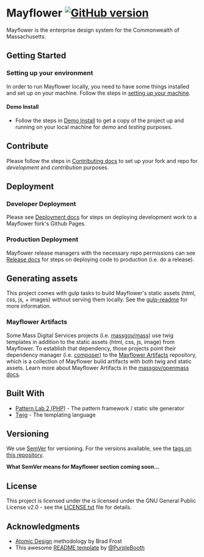 # Mayflower [![GitHub version](https://badge.fury.io/gh/massgov%2Fmayflower.svg)](https://badge.fury.io/gh/massgov%2Fmayflower)
Mayflower is the enterprise design system for the Commonwealth of Massachusetts.

## Getting Started

### Setting up your environment

In order to run Mayflower locally, you need to have some things installed and set up on your machine.  Follow the steps in [setting up your machine](docs/machine-setup.md).

#### Demo Install
- Follow the steps in [Demo Install](docs/demo-install.md) to get a copy of the project up and running on your local machine for *demo* and *testing* purposes. 

## Contribute

Please follow the steps in [Contributing docs](.github/CONTRIBUTING.md) to set up your fork and repo for *development* and *contribution* purposes.

## Deployment

### Developer Deployment

Please see [Deployment docs](docs/developer-deploy.md) for steps on deploying development work to a Mayflower fork's Github Pages.
 
### Production Deployment

Mayflower release managers with the necessary repo permissions can see [Release docs](docs/release.md) for steps on deploying code to production (i.e. do a release).

## Generating assets

This project comes with gulp tasks to build Mayflower's static assets (html, css, js, + images) without serving them locally.  See the [gulp-readme](styleguide/tools/gulp/gulp-readme.md) for more information.

### Mayflower Artifacts
Some Mass Digital Services projects (i.e. [massgov/mass](https://github.com/massgov/mass)) use twig templates in addition to the static assets (html, css, js, image) from Mayflower.  To establish that dependency, those projects point their dependency manager (i.e. [composer](https://getcomposer.org/doc/00-intro.md)) to the [Mayflower Artifacts](https://github.com/massgov/mayflower-artifacts) repository, which is a collection of Mayflower build artifacts with both twig and static assets.  Learn more about Mayflower Artifacts in the [massgov/openmass docs](https://github.com/massgov/openmass/blob/master/docs/Mayflower.md#mayflower-artifacts).

## Built With

* [Pattern Lab 2 (PHP)](http://patternlab.io/docs/index.html) - The pattern framework / static site generator
* [Twig](https://twig.sensiolabs.org/) - The templating language

## Versioning

We use [SemVer](http://semver.org/) for versioning. For the versions available, see the [tags on this repository](https://github.com/massgov/mayflower/tags).

**What SemVer means for Mayflower section coming soon...**

## License

This project is licensed under the is licensed under the GNU General Public License v2.0 - see the [LICENSE.txt](LICENSE.txt) file for details.

## Acknowledgments

* [Atomic Design](http://atomicdesign.bradfrost.com/chapter-2/) methodology by Brad Frost
* This awesome [README template](https://gist.github.com/PurpleBooth/109311bb0361f32d87a2) by [@PurpleBooth](https://gist.github.com/PurpleBooth)
